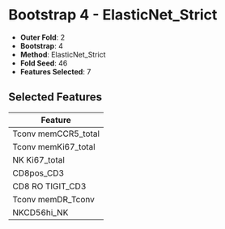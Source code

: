 # Bootstrap 4 - ElasticNet_Strict

- **Outer Fold**: 2
- **Bootstrap**: 4
- **Method**: ElasticNet_Strict
- **Fold Seed**: 46
- **Features Selected**: 7

## Selected Features

| Feature |
|---------|
| Tconv memCCR5_total |
| Tconv memKi67_total |
| NK Ki67_total |
| CD8pos_CD3 |
| CD8 RO TIGIT_CD3 |
| Tconv memDR_Tconv |
| NKCD56hi_NK |

